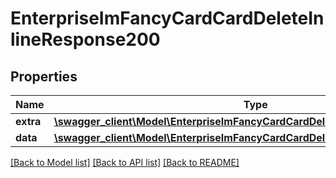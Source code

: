 # EnterpriseImFancyCardCardDeleteInlineResponse200

## Properties
Name | Type | Description | Notes
------------ | ------------- | ------------- | -------------
**extra** | [**\swagger_client\Model\EnterpriseImFancyCardCardDeleteExtraBody**](EnterpriseImFancyCardCardDeleteExtraBody.md) |  | [optional] 
**data** | [**\swagger_client\Model\EnterpriseImFancyCardCardDeleteInlineResponse200Data**](EnterpriseImFancyCardCardDeleteInlineResponse200Data.md) |  | [optional] 

[[Back to Model list]](../README.md#documentation-for-models) [[Back to API list]](../README.md#documentation-for-api-endpoints) [[Back to README]](../README.md)

